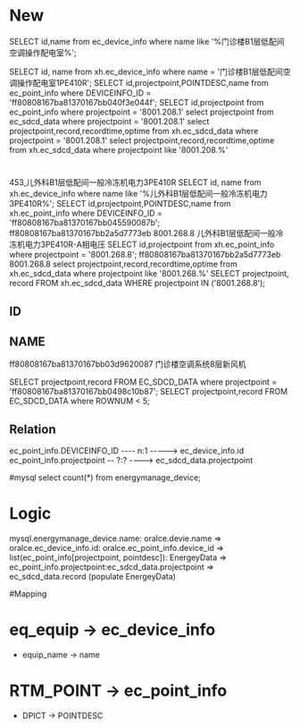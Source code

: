 
# New

SELECT id,name from ec_device_info where name like '%门诊楼B1层低配间空调操作配电室%';

SELECT id, name from xh.ec_device_info where name = '门诊楼B1层低配间空调操作配电室1PE410R';
SELECT id,projectpoint,POINTDESC,name from ec_point_info where DEVICEINFO_ID = 'ff80808167ba81370167bb040f3e044f';
SELECT id,projectpoint from ec_point_info where projectpoint = '8001.208.1'
select projectpoint from ec_sdcd_data where projectpoint = '8001.208.1'
select projectpoint,record,recordtime,optime from xh.ec_sdcd_data where projectpoint = '8001.208.1'
select projectpoint,record,recordtime,optime from xh.ec_sdcd_data where projectpoint like '8001.208.%'


# 
453,儿外科B1层低配间一般冷冻机电力3PE410R
SELECT id, name from xh.ec_device_info where name like '%儿外科B1层低配间一般冷冻机电力3PE410R%';
SELECT id,projectpoint,POINTDESC,name from xh.ec_point_info where DEVICEINFO_ID = 'ff80808167ba81370167bb045590087b';
ff80808167ba81370167bb2a5d7773eb
8001.268.8
儿外科B1层低配间一般冷冻机电力3PE410R-A相电压
SELECT id,projectpoint from xh.ec_point_info where projectpoint = '8001.268.8';
ff80808167ba81370167bb2a5d7773eb
8001.268.8
select projectpoint,record,recordtime,optime from xh.ec_sdcd_data where projectpoint like '8001.268.%'
SELECT projectpoint, record FROM xh.ec_sdcd_data WHERE projectpoint IN ('8001.268.8');

ID
--------------------------------------------------------------------------------
NAME
--------------------------------------------------------------------------------
ff80808167ba81370167bb03d9620087
门诊楼空调系统8层新风机


SELECT projectpoint,record FROM EC_SDCD_DATA where projectpoint = 'ff80808167ba81370167bb0498c10b87';
SELECT projectpoint,record FROM EC_SDCD_DATA where ROWNUM < 5;
## Relation

ec_point_info.DEVICEINFO_ID ---- n:1 ----->  ec_device_info.id
ec_point_info.projectpoint -- ?:? ----> ec_sdcd_data.projectpoint

#mysql
select count(*) from energymanage_device;

# Logic

mysql.energymanage_device.name: oralce.devie.name =>  oralce.ec_device_info.id: oralce.ec_point_info.device_id
=> list(ec_point_info[projectpoint, pointdesc]): EnergeyData => ec_point_info.projectpoint:ec_sdcd_data.projectpoint 
=> ec_sdcd_data.record (populate EnergeyData)

#Mapping

# eq_equip -> ec_device_info
* equip_name -> name

# RTM_POINT -> ec_point_info
* DPICT -> POINTDESC
